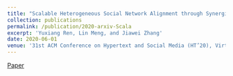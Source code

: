 ```yaml
---
title: "Scalable Heterogeneous Social Network Alignment through Synergistic Graph Partition"
collection: publications
permalink: /publication/2020-arxiv-Scala
excerpt: 'Yuxiang Ren, Lin Meng, and Jiawei Zhang'
date: 2020-06-01
venue: '31st ACM Conference on Hypertext and Social Media (HT’20), Virtual Edition, July 13-15 2020'
---
```

[Paper](http://yuxiangren.github.io/files/Scala2020.pdf)



